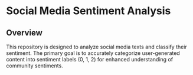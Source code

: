 # Social Media Sentiment Analysis

## Overview

This repository is designed to analyze social media texts and classify their sentiment. The primary goal is to accurately categorize user-generated content into sentiment labels (0, 1, 2) for enhanced understanding of community sentiments.


